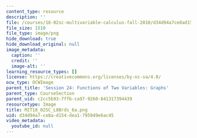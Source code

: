 ```yaml
---
content_type: resource
description: ''
file: /courses/18-02sc-multivariable-calculus-fall-2010/d34d94a7ce8ad154dea1795949e6ac45_MIT18_02SC_L8Brds_6a.png
file_size: 1510
file_type: image/png
hide_download: true
hide_download_original: null
image_metadata:
  caption: ''
  credit: ''
  image-alt: ''
learning_resource_types: []
license: https://creativecommons.org/licenses/by-nc-sa/4.0/
ocw_type: OCWImage
parent_title: 'Session 24: Functions of Two Variables: Graphs'
parent_type: CourseSection
parent_uid: c2cc5b93-7ffb-ca97-9260-841317394439
resourcetype: Image
title: MIT18_02SC_L8Brds_6a.png
uid: d34d94a7-ce8a-d154-dea1-795949e6ac45
video_metadata:
  youtube_id: null
---
```

